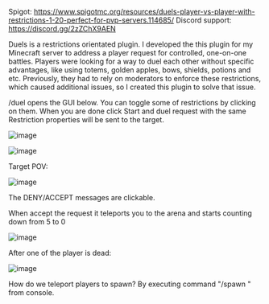 Spigot: https://www.spigotmc.org/resources/duels-player-vs-player-with-restrictions-1-20-perfect-for-pvp-servers.114685/
Discord support: https://discord.gg/2zZChX9AEN

Duels is a restrictions orientated plugin. I developed the this plugin for my Minecraft server to address a player request for controlled, one-on-one battles. Players were looking for a way to duel each other without specific advantages, like using totems, golden apples, bows, shields, potions and etc. Previously, they had to rely on moderators to enforce these restrictions, which caused additional issues, so I created this plugin to solve that issue.


/duel <player> opens the GUI below. You can toggle some of restrictions by clicking on them. When you are done click Start and duel request with the same Restriction properties will be sent to the target.

![image](https://github.com/GreenedDev/Duels/assets/108997309/13686e85-0c0b-4dd5-b9b3-15aa5d21987b)

![image](https://github.com/GreenedDev/Duels/assets/108997309/0801b5a5-6f15-4d53-9f99-605d51321d9d)


Target POV:

![image](https://github.com/GreenedDev/Duels/assets/108997309/e2a9cee7-d671-44a0-aba3-a0db6de8aa7b)

The DENY/ACCEPT messages are clickable.

When accept the request it teleports you to the arena and starts counting down from 5 to 0

![image](https://github.com/GreenedDev/Duels/assets/108997309/4d54f093-3ac2-4e1f-8086-e2ee35d8126d)


After one of the player is dead:

![image](https://github.com/GreenedDev/Duels/assets/108997309/be49914f-7c81-44fd-b639-58d69f91c26f)


How do we teleport players to spawn? By executing command "/spawn <player>" from console.
